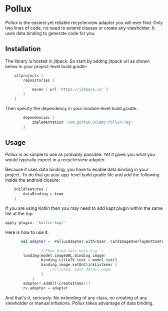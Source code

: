 # Pollux
Pollux is the easiest yet reliable recyclerview adapter you will ever find. Only two lines of code, no need to extend classes or create any viewholder. It uses data binding to generate code for you.

## Installation

The library is hosted in jitpack. So start by adding jitpack url as shown below in your project-level build.gradle:

```groovy
	allprojects {
		repositories {
			...
			maven { url 'https://jitpack.io' }
		}
	}
```

Then specify the dependency in your module-level build.gradle:

```groovy
	    dependencies {
	        implementation 'com.github.Oclemy:Pollux:Tag'
	    }
```

## Usage

Pollux is as simple to use as probably possible. Yet it gives you what you would typically expect in a recyclerview adapter.

Because it uses data binding, you have to enable data binding in your project. To do that go your app-level build.gradle file and add the following inside the android closure:

```groovy
    buildFeatures {
        dataBinding = true
    }
```
If you are using Kotlin then you may need to add kapt plugin within the same file at the top:
```groovy
apply plugin: 'kotlin-kapt'
```

Here is how to use it:

```kotlin
       val adapter =  PolluxAdapter.with<User, CardImageOverlayBottomTextBinding>(R.layout.item) { adapterPosition, model, binding ->
                
                //Then bind data here e.g
		loadImg(model.imageURL,binding.image)
                binding.titleTV.text = model.text1
                binding.image.setOnClickListener {
                    //Clicked, open detail page
                }
            }
        adapter?.addAll(createItems())
        rv.adapter = adapter
```

And that's it, seriously. No extending of any class, no creating of any viewholder or manual inflations. Pollux takes advantage of data binding.
